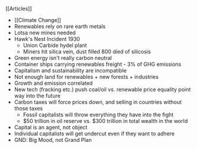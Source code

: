 [[Articles]]
- [[Climate Change]] 
- Renewables rely on rare earth metals
- Lotsa new mines needed
- Hawk's Nest Incident 1930
	- Union Carbide hydel plant
	- Miners hit silica vein, dust filled	800 died of silicosis
- Green energy isn't really carbon neutral
- Container ships carrying renewables freight - 3% of GHG emissions
- Capitalism and sustainability are incompatible
- Not enough land for renewables + new forests + industries
- Growth and emission correlated
- New tech (fracking etc.) push coal/oil vs. renewable price equality point way into the future
- Carbon taxes will force prices down, and selling in countries without those taxes
	- Fossil capitalists will throw everything they have into the fight
	- $50 trillion in oil reserve vs. $300 trillion in total wealth in the world
- Capital is an agent, not object
- Individual capitalists will get undercut even if they want to adhere
- GND: Big Mood, not Grand Plan